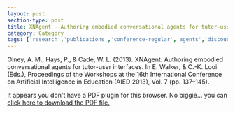 ```yaml
---
layout: post
section-type: post
title: XNAgent - Authoring embodied conversational agents for tutor-user interfaces
category: Category
tags: ['research','publications','conference-regular','agents','discourse','its','guru']
---
```

Olney, A. M., Hays, P., & Cade, W. L. (2013). XNAgent: Authoring embodied conversational agents for tutor-user interfaces. In E. Walker, & C.-K. Looi (Eds.), Proceedings of the Workshops at the 16th International Conference on Artificial Intelligence in Education (AIED 2013), Vol. 7 (pp. 137–145). 

<object data="https://umdrive.memphis.edu/aolney/public/publications/olney_xnagent2013.pdf" type="application/pdf" width="100%" height="600px">
 
  <p>It appears you don't have a PDF plugin for this browser.
  No biggie... you can <a href="https://umdrive.memphis.edu/aolney/public/publications/olney_xnagent2013.pdf">click here to
  download the PDF file.</a></p>
  
</object>
